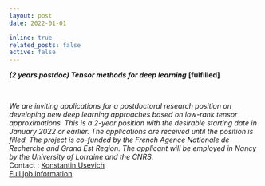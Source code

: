 ```yaml
---
layout: post
date: 2022-01-01

inline: true
related_posts: false
active: false
---
```


***(2 years postdoc) Tensor methods for deep learning*** **[fulfilled]** 

<br />

*We are inviting applications for a postdoctoral research position on developing new deep learning approaches based on low-rank tensor approximations. This is a 2-year position with the desirable starting date in January 2022 or earlier. The applications are received until the position is filled. The project is co-funded by the French Agence Nationale de Recherche and Grand Est Region. The applicant will be employed in Nancy by the University of Lorraine and the CNRS.*
<br/>
Contact : [Konstantin Usevich](mailto:konstantin.usevich@univ-lorraine.fr)<br />
<a href="/assets/jobs/postdoc-2021-nn-tensors_0.pdf">Full job information <span class="fa fa-file-pdf-o"></span></a>
